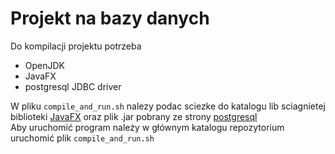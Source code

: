 # Projekt na bazy danych

Do kompilacji projektu potrzeba
- OpenJDK
- JavaFX
- postgresql JDBC driver

W pliku `compile_and_run.sh` nalezy podac sciezke do katalogu lib
sciagnietej biblioteki [JavaFX](https://gluonhq.com/products/javafx/)
oraz plik .jar pobrany ze strony [postgresql](https://jdbc.postgresql.org) \
Aby uruchomić program należy w głównym katalogu repozytorium uruchomić
plik `compile_and_run.sh`
